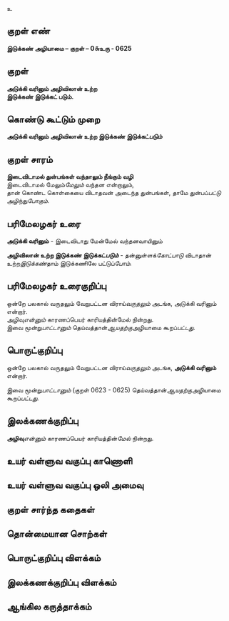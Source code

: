உ

## குறள் எண் 

**இடுக்கண் அழியாமை – குறள் – 0௬உரு - 0625**  

## குறள் 

**அடுக்கி வரினும் அழிவிலான் உற்ற  
இடுக்கண் இடுக்கட் படும்.**  

## கொண்டு கூட்டும் முறை

**அடுக்கி வரினும் அழிவிலான் உற்ற இடுக்கண் இடுக்கட்*படும்*** 

## குறள் சாரம் 

**இடைவிடாமல் துன்பங்கள் வந்தாலும் நீங்கும் வழி**  
இடைவிடாமல் மேலும்*மேலும்* வந்தன என்றாலும்,  
தான் கொண்ட கொள்கையை விடாதவன் அடைந்த துன்பங்கள், தாமே துன்பப்*பட்டு* அழிந்து*போகும்*.  

## பரிமேலழகர் உரை

**அடுக்கி வரினும்** - இடைவிடாது மேன்மேல் வந்தனவாயினும்  

**அழிவிலான் உற்ற இடுக்கண் இடுக்கட்*படும்*** - தன்னுள்ளக்*கோட்பாடு* விடாதான் உற்ற*இடுக்கண்*தாம் இடுக்கணிலே பட்டுப்*போம்*. 

## பரிமேலழகர் உரைகுறிப்பு   

ஒன்றே பலகால் வருதலும் வேறுபட்டன விராய்*வருதலும்* அடங்க, அடுக்கி வரினும் என்றார்.  
அழிவு*என்னும்* காரணப்பெயர் காரியத்தின்மேல் நின்றது.  
இவை மூன்று*பாட்டானும்* தெய்வத்தான்*ஆயதற்கு*அழியாமை கூறப்*பட்டது*.    

## பொருட்குறிப்பு 

ஒன்றே பலகால் வருதலும் வேறுபட்டன விராய்*வருதலும்* அடங்க, **அடுக்கி வரினும்** என்றார்.  

இவை மூன்று*பாட்டானும்* (குறள் 0623 - 0625) தெய்வத்தான்*ஆயதற்கு*அழியாமை கூறப்*பட்டது*.    

## இலக்கணக்குறிப்பு  

**அழிவு***என்னும்* காரணப்பெயர் காரியத்தின்*மேல்* நின்றது.    

## உயர் வள்ளுவ வகுப்பு காணொளி


## உயர் வள்ளுவ வகுப்பு ஒலி அமைவு 

 
## குறள் சார்ந்த கதைகள் 


## தொன்மையான சொற்கள்


## பொருட்குறிப்பு விளக்கம்


## இலக்கணக்குறிப்பு விளக்கம்


## ஆங்கில கருத்தாக்கம் 


